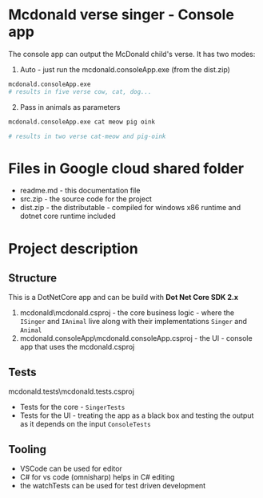 # Mcdonald verse singer - Console app

The console app can output the McDonald child's verse. It has two modes:

1. Auto - just run the mcdonald.consoleApp.exe (from the dist.zip)
```bash
mcdonald.consoleApp.exe 
# results in five verse cow, cat, dog...
``` 
2. Pass in animals as parameters
```bash
mcdonald.consoleApp.exe cat meow pig oink

# results in two verse cat-meow and pig-oink
``` 

# Files in Google cloud shared folder
 * readme.md - this documentation file
 * src.zip - the source code for the project
 * dist.zip - the distributable - compiled for windows x86 runtime and dotnet core runtime included

# Project description

## Structure
This is a DotNetCore app and can be build with **Dot Net Core SDK 2.x**
1. mcdonald\mcdonald.csproj - the core business logic - where the `ISinger` and `IAnimal` live along with their implementations `Singer` and `Animal`
2. mcdonald.consoleApp\mcdonald.consoleApp.csproj - the UI - console app that uses the mcdonald.csproj
## Tests
 mcdonald.tests\mcdonald.tests.csproj
* Tests for the core - `SingerTests` 
* Tests for the UI - treating the app as a black box and testing the output as it depends on the input `ConsoleTests` 

## Tooling
 * VSCode can be used for editor 
 * C# for vs code (omnisharp) helps in C# editing
 * the watchTests can be used for test driven development